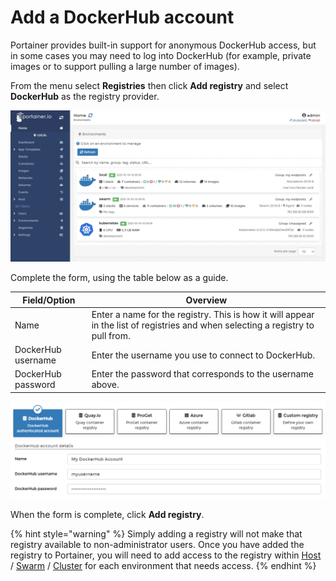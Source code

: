 # Add a DockerHub account

Portainer provides built-in support for anonymous DockerHub access, but in some cases you may need to log into DockerHub (for example, private images or to support pulling a large number of images).

From the menu select **Registries** then click **Add registry** and select **DockerHub** as the registry provider.

![](../../../.gitbook/assets/2.9-registries-add-dockerhub-1.gif)

Complete the form, using the table below as a guide.

| Field/Option       | Overview                                                                                                                        |
| ------------------ | ------------------------------------------------------------------------------------------------------------------------------- |
| Name               | Enter a name for the registry. This is how it will appear in the list of registries and when selecting a registry to pull from. |
| DockerHub username | Enter the username you use to connect to DockerHub.                                                                             |
| DockerHub password | Enter the password that corresponds to the username above.                                                                      |

![](../../../.gitbook/assets/2.9-registries-add-dockerhub-2.png)

When the form is complete, click **Add registry**.

{% hint style="warning" %}
Simply adding a registry will not make that registry available to non-administrator users. Once you have added the registry to Portainer, you will need to add access to the registry within [Host](../../../user/docker/host/registries.md) / [Swarm](../../../user/docker/swarm/registries.md) / [Cluster](../../../user/kubernetes/cluster/registries.md) for each environment that needs access.
{% endhint %}

